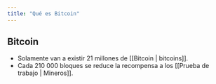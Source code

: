 ```yaml
---
title: "Qué es Bitcoin"
---
```


## Bitcoin
-   Solamente van a existir 21 millones de [[Bitcoin | bitcoins]].
-   Cada 210 000 bloques se reduce la recompensa a los [[Prueba de trabajo | Mineros]].